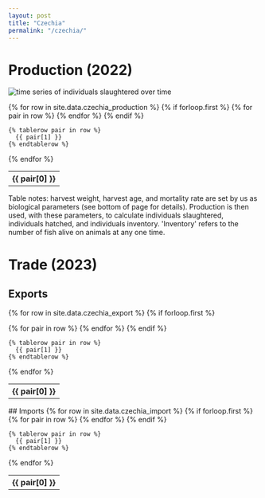 ```yaml
---
layout: post
title: "Czechia"
permalink: "/czechia/"
---
```

# Production (2022)  
![time series of individuals slaughtered over time](../assets/images/czechia_timeseries.png)


  <table>
  {% for row in site.data.czechia_production %}
    {% if forloop.first %}
    <tr>
      {% for pair in row %}
        <th>{{ pair[0] }}</th>
      {% endfor %}
    </tr>
    {% endif %}
    
    {% tablerow pair in row %}
      {{ pair[1] }}
    {% endtablerow %}
  {% endfor %}
</table>
Table notes: harvest weight, harvest age, and mortality rate are set by us
as biological parameters (see bottom of page for details). Production is then 
used, with these parameters, to calculate individuals slaughtered, individuals
hatched, and individuals inventory. 'Inventory' refers to the number of fish alive on animals at any
one time.


# Trade (2023)  
## Exports  


  <table>

  {% for row in site.data.czechia_export %}
    {% if forloop.first %}
    <tr>
      {% for pair in row %}
        <th>{{ pair[0] }}</th>
      {% endfor %}
    </tr>
    {% endif %}
    
    {% tablerow pair in row %}
      {{ pair[1] }}
    {% endtablerow %}
  {% endfor %}
</table>
## Imports  

  <table>
  {% for row in site.data.czechia_import %}
    {% if forloop.first %}
    <tr>
      {% for pair in row %}
        <th>{{ pair[0] }}</th>
      {% endfor %}
    </tr>
    {% endif %}
    
    {% tablerow pair in row %}
      {{ pair[1] }}
    {% endtablerow %}
  {% endfor %}
</table>

